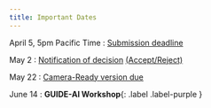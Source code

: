 ```yaml
---
title: Important Dates
---
```


April 5, 5pm Pacific Time
      : [Submission deadline](#) [](#)

May 2
      : [Notification of decision](#) [(Accept/Reject)](#)

May 22
      : [Camera-Ready version due](#)

June 14
      : **GUIDE-AI Workshop**{: .label .label-purple }
